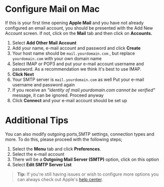 # Configure Mail on Mac
If this is your first time opening **Apple Mail** and you have not already configured an email account, you should be presented with the Add New Account screen. If not, click on the **Mail** tab and then click on **Accounts.**

1. Select **Add Other Mail Account**
1. Add your name, e-mail account and password and click **Create**
1. Your host name should be `mail.yourdomain.com` , but replace `yourdomain.com` with your own domain name
1. Select IMAP or POP3 and put your e-mail account username and password. As a recommendation we think it's best to use IMAP. 
1. **Click Next**
1. Your SMTP server is `mail.yourdomain.com` as well
Put your e-mail username and password again
1. If you receive an *"identity of mail.yourdomain.com cannot be verified"* message, it can be ignored. Proceed anyway
1. Click **Connect** and your e-mail account should be set up



#  Additional Tips
You can also modify outgoing ports,SMTP settings, connection types and more. To do this, please proceed with the following steps;

1. Select the **Menu** tab and click **Preferences**.
1. Select the e-mail account
2. There will be a **Outgoing Mail Server (SMTP)** option, click on this option
1. Select **Edit SMTP Server List**

>**Tip:** If you're still having issues or wish to configure more options you can always check out Apple's [help center](https://support.apple.com/mail).